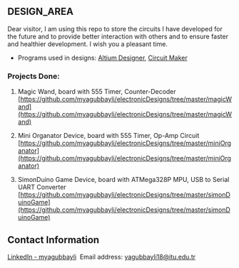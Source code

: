 ## DESIGN_AREA

Dear visitor, I am using this repo to store the circuits I have developed for the future and to provide better interaction with others and to ensure faster and healthier development. I wish you a pleasant time.

   * Programs used in designs: [Altium Designer](https://www.altium.com/altium-designer/), [Circuit Maker](https://www.circuitmaker.com/)
   
### Projects Done:

   1. Magic Wand, board with 555 Timer, Counter-Decoder [https://github.com/myagubbayli/electronicDesigns/tree/master/magicWand](https://github.com/myagubbayli/electronicDesigns/tree/master/magicWand)
   
   2. Mini Organator Device, board with 555 Timer, Op-Amp Circuit [https://github.com/myagubbayli/electronicDesigns/tree/master/miniOrganator](https://github.com/myagubbayli/electronicDesigns/tree/master/miniOrganator)
   
   3. SimonDuino Game Device, board with ATMega328P MPU, USB to Serial UART Converter [https://github.com/myagubbayli/electronicDesigns/tree/master/simonDuinoGame](https://github.com/myagubbayli/electronicDesigns/tree/master/simonDuinoGame)
   
## Contact Information

   [LinkedIn - myagubbayli](https://www.linkedin.com/in/myagubbayli/)&nbsp; 
   Email address: yagubbayli18@itu.edu.tr
